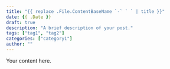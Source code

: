 ```yaml
---
title: "{{ replace .File.ContentBaseName `-` ` ` | title }}"
date: {{ .Date }}
draft: true
description: "A brief description of your post."
tags: ["tag1", "tag2"]
categories: ["category1"]
author: ""
---
```


Your content here.
